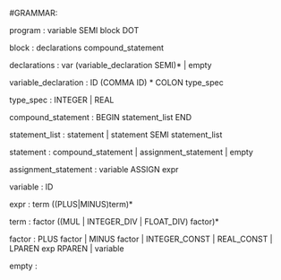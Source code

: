 #GRAMMAR:

 program		 		: variable SEMI block DOT

 block					: declarations compound_statement

 declarations			: var (variable_declaration SEMI)*
 						| empty

 variable_declaration	: ID (COMMA ID) * COLON type_spec

 type_spec				: INTEGER | REAL

 compound_statement 	: BEGIN statement_list END

 statement_list			: statement
						| statement SEMI statement_list

 statement				: compound_statement
						| assignment_statement
						| empty

 assignment_statement	: variable ASSIGN expr

 variable				: ID

 expr   				: term ((PLUS|MINUS)term)*

 term   				: factor ((MUL | INTEGER_DIV | FLOAT_DIV) factor)*

 factor 				: PLUS factor
 						| MINUS factor
 						| INTEGER_CONST
 						| REAL_CONST
 						| LPAREN exp RPAREN
 						| variable

 empty					:
